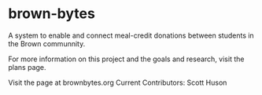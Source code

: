 # brown-bytes
A system to enable and connect meal-credit donations between students in the Brown communnity.

For more information on this project and the goals and research, visit the plans page. 

Visit the page at brownbytes.org
Current Contributors: 
Scott Huson

